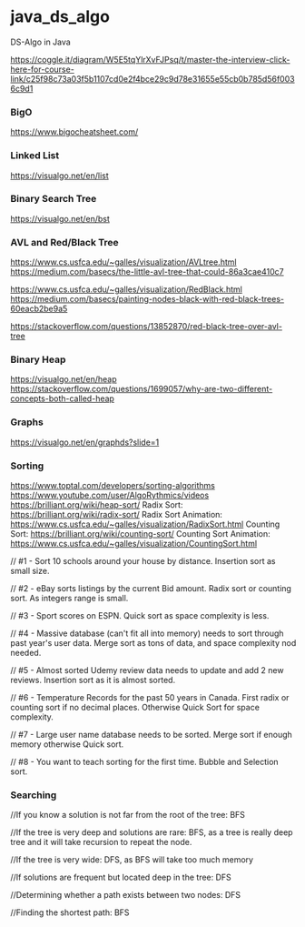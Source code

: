 # java_ds_algo
DS-Algo in Java

https://coggle.it/diagram/W5E5tqYlrXvFJPsq/t/master-the-interview-click-here-for-course-link/c25f98c73a03f5b1107cd0e2f4bce29c9d78e31655e55cb0b785d56f0036c9d1

### BigO
https://www.bigocheatsheet.com/

### Linked List
https://visualgo.net/en/list

### Binary Search Tree
https://visualgo.net/en/bst

### AVL and Red/Black Tree
https://www.cs.usfca.edu/~galles/visualization/AVLtree.html
https://medium.com/basecs/the-little-avl-tree-that-could-86a3cae410c7

https://www.cs.usfca.edu/~galles/visualization/RedBlack.html
https://medium.com/basecs/painting-nodes-black-with-red-black-trees-60eacb2be9a5

https://stackoverflow.com/questions/13852870/red-black-tree-over-avl-tree

### Binary Heap
https://visualgo.net/en/heap
https://stackoverflow.com/questions/1699057/why-are-two-different-concepts-both-called-heap

### Graphs
https://visualgo.net/en/graphds?slide=1

### Sorting
https://www.toptal.com/developers/sorting-algorithms
https://www.youtube.com/user/AlgoRythmics/videos
https://brilliant.org/wiki/heap-sort/
Radix Sort: https://brilliant.org/wiki/radix-sort/
Radix Sort Animation: https://www.cs.usfca.edu/~galles/visualization/RadixSort.html
Counting Sort: https://brilliant.org/wiki/counting-sort/
Counting Sort Animation: https://www.cs.usfca.edu/~galles/visualization/CountingSort.html

// #1 - Sort 10 schools around your house by distance. Insertion sort as small size.

// #2 - eBay sorts listings by the current Bid amount. Radix sort or counting sort. As integers range is small.

// #3 - Sport scores on ESPN. Quick sort as space complexity is less.

// #4 - Massive database (can't fit all into memory) needs to sort through past year's user data. Merge sort as tons of data, and space complexity nod needed.

// #5 - Almost sorted Udemy review data needs to update and add 2 new reviews. Insertion sort as it is almost sorted.

// #6 - Temperature Records for the past 50 years in Canada. First radix or counting sort if no decimal places. Otherwise Quick Sort for space complexity.

// #7 - Large user name database needs to be sorted. Merge sort if enough memory otherwise Quick sort.

// #8 - You want to teach sorting for the first time. Bubble and Selection sort.

### Searching

//If you know a solution is not far from the root of the tree: BFS


//If the tree is very deep and solutions are rare: BFS, as a tree is really deep tree and it will take recursion to repeat the node.


//If the tree is very wide: DFS, as BFS will take too much memory

//If solutions are frequent but located deep in the tree: DFS


//Determining whether a path exists between two nodes: DFS


//Finding the shortest path: BFS

